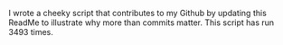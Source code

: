 I wrote a cheeky script that contributes to my Github by updating this ReadMe to illustrate why more than commits matter. This script has run 3493 times.